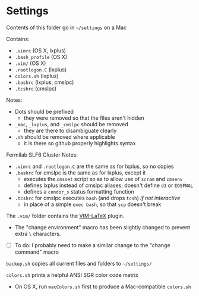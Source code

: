 # Settings

Contents of this folder go in `~/settings` on a Mac

Contains:
  * `.vimrc` (OS X, lxplus)
  * `.bash_profile` (OS X)
  * `.vim/` (OS X)
  * `.rootlogon.C` (lxplus)
  * `colors.sh` (lxplus)
  * `.bashrc` (lxplus, cmslpc)
  * `.tcshrc` (cmslpc)

Notes:
  * Dots should be prefixed
    * they were removed so that the files aren't hidden
  * `_mac`, `_lxplus`, and `_cmslpc` should be removed
    * they are there to disambiguate clearly
  * `.sh` should be removed where applicable
    * it is there so github properly highlights syntax

Fermilab SLF6 Cluster Notes:
  * `.vimrc` and `.rootlogon.C` are the same as for lxplus, so no copies
  * `.bashrc` for cmslpc is the same as for lxplus, except it
    * executes the `cmsset` script so as to allow use of `scram` and `cmsenv`
    * defines lxplus instead of cmslpc aliases; doesn't define `d3` or `EOSFNAL`
    * defines a `condor_s` status formatting function
  * `.tcshrc` for cmslpc executes `bash` (and drops `tcsh`) *if not interactive*
    * in place of a simple `exec bash`, so that `scp` doesn't break

The `.vim/` folder contains the [VIM-LaTeX](http://vim-latex.sourceforge.net/) plugin.
  * The "change environment" macro has been slightly changed to prevent extra `\` characters.
  * [ ] To do: I probably need to make a similar change to the "change command" macro

`backup.sh` copies all current files and folders to `~/settings/`

`colors.sh` prints a helpful ANSI SGR color code matrix
  * On OS X, run `macColors.sh` first to produce a Mac-compatible `colors.sh`
